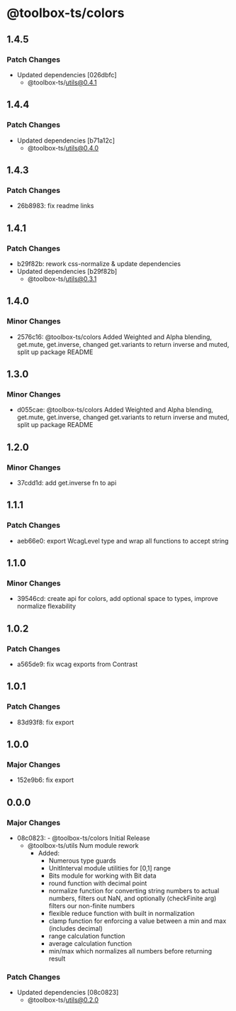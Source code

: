 # @toolbox-ts/colors

## 1.4.5

### Patch Changes

- Updated dependencies [026dbfc]
  - @toolbox-ts/utils@0.4.1

## 1.4.4

### Patch Changes

- Updated dependencies [b71a12c]
  - @toolbox-ts/utils@0.4.0

## 1.4.3

### Patch Changes

- 26b8983: fix readme links

## 1.4.1

### Patch Changes

- b29f82b: rework css-normalize & update dependencies
- Updated dependencies [b29f82b]
  - @toolbox-ts/utils@0.3.1

## 1.4.0

### Minor Changes

- 2576c16: @toolbox-ts/colors Added Weighted and Alpha blending, get.mute, get.inverse, changed get.variants to return inverse and muted, split up package README

## 1.3.0

### Minor Changes

- d055cae: @toolbox-ts/colors Added Weighted and Alpha blending, get.mute, get.inverse, changed get.variants to return inverse and muted, split up package README

## 1.2.0

### Minor Changes

- 37cdd1d: add get.inverse fn to api

## 1.1.1

### Patch Changes

- aeb66e0: export WcagLevel type and wrap all functions to accept string

## 1.1.0

### Minor Changes

- 39546cd: create api for colors, add optional space to types, improve normalize flexability

## 1.0.2

### Patch Changes

- a565de9: fix wcag exports from Contrast

## 1.0.1

### Patch Changes

- 83d93f8: fix export

## 1.0.0

### Major Changes

- 152e9b6: fix export

## 0.0.0

### Major Changes

- 08c0823: - @toolbox-ts/colors Initial Release
  - @toolbox-ts/utils Num module rework
    - Added:
      - Numerous type guards
      - UnitInterval module utilities for [0,1] range
      - Bits module for working with Bit data
      - round function with decimal point
      - normalize function for converting string numbers to actual numbers,
        filters out NaN, and optionally (checkFinite arg) filters our non-finite
        numbers
      - flexible reduce function with built in normalization
      - clamp function for enforcing a value between a min and max (includes
        decimal)
      - range calculation function
      - average calculation function
      - min/max which normalizes all numbers before returning result

### Patch Changes

- Updated dependencies [08c0823]
  - @toolbox-ts/utils@0.2.0

